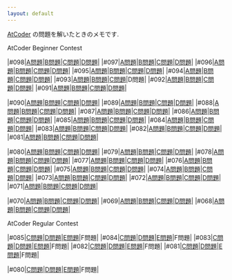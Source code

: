 ```yaml
---
layout: default
---
```

[AtCoder](https://atcoder.jp/) の問題を解いたときのメモです.

AtCoder Beginner Contest

|#098|[A問題](atc/abc/098/a.html)|[B問題](atc/abc/098/b.html)|[C問題](atc/arc/098/c.html)|[D問題](atc/arc/098/d.html)|
|#097|[A問題](atc/abc/097/a.html)|[B問題](atc/abc/097/b.html)|[C問題](atc/arc/097/c.html)|[D問題](atc/arc/097/d.html)|
|#096|[A問題](atc/abc/096/a.html)|[B問題](atc/abc/096/b.html)|[C問題](atc/abc/096/c.html)|[D問題](atc/abc/096/d.html)|
|#095|[A問題](atc/abc/095/a.html)|[B問題](atc/abc/095/b.html)|[C問題](atc/arc/096/c.html)|[D問題](atc/arc/096/d.html)|
|#094|[A問題](atc/abc/094/a.html)|[B問題](atc/abc/094/b.html)|[C問題](atc/arc/095/c.html)|[D問題](atc/arc/095/d.html)|
|#093|[A問題](atc/abc/093/a.html)|[B問題](atc/abc/093/b.html)|[C問題](atc/arc/094/c.html)|D問題|
|#092|[A問題](atc/abc/092/a.html)|[B問題](atc/abc/092/b.html)|[C問題](atc/arc/093/c.html)|[D問題](atc/arc/093/d.html)|
|#091|[A問題](atc/abc/091/a.html)|[B問題](atc/abc/091/b.html)|[C問題](atc/arc/092/c.html)|[D問題](atc/arc/092/d.html)|

|#090|[A問題](atc/abc/090/a.html)|[B問題](atc/abc/090/b.html)|[C問題](atc/arc/091/c.html)|[D問題](atc/arc/091/d.html)|
|#089|[A問題](atc/abc/089/a.html)|[B問題](atc/abc/089/b.html)|[C問題](atc/abc/089/c.html)|[D問題](atc/abc/089/d.html)|
|#088|[A問題](atc/abc/088/a.html)|[B問題](atc/abc/088/b.html)|[C問題](atc/abc/088/c.html)|[D問題](atc/abc/088/d.html)|
|#087|[A問題](atc/abc/087/a.html)|[B問題](atc/abc/087/b.html)|[C問題](atc/arc/090/c.html)|[D問題](atc/arc/090/d.html)|
|#086|[A問題](atc/abc/086/a.html)|[B問題](atc/abc/086/b.html)|[C問題](atc/arc/089/c.html)|[D問題](atc/arc/089/d.html)|
|#085|[A問題](atc/abc/085/a.html)|[B問題](atc/abc/085/b.html)|[C問題](atc/abc/085/c.html)|[D問題](atc/abc/085/d.html)|
|#084|[A問題](atc/abc/084/a.html)|[B問題](atc/abc/084/b.html)|[C問題](atc/abc/084/c.html)|[D問題](atc/abc/084/d.html)|
|#083|[A問題](atc/abc/083/a.html)|[B問題](atc/abc/083/b.html)|[C問題](atc/arc/088/c.html)|[D問題](atc/arc/088/d.html)|
|#082|[A問題](atc/abc/082/a.html)|[B問題](atc/abc/082/b.html)|[C問題](atc/arc/087/c.html)|[D問題](atc/arc/087/d.html)|
|#081|[A問題](atc/abc/081/a.html)|[B問題](atc/abc/081/b.html)|[C問題](atc/arc/086/c.html)|[D問題](atc/arc/086/d.html)|

|#080|[A問題](atc/abc/080/a.html)|[B問題](atc/abc/080/b.html)|[C問題](atc/abc/080/c.html)|[D問題](atc/abc/080/d.html)|
|#079|[A問題](atc/abc/079/a.html)|[B問題](atc/abc/079/b.html)|[C問題](atc/abc/079/c.html)|[D問題](atc/abc/079/d.html)|
|#078|[A問題](atc/abc/078/a.html)|[B問題](atc/abc/078/b.html)|[C問題](atc/arc/085/c.html)|[D問題](atc/arc/085/d.html)|
|#077|[A問題](atc/abc/077/a.html)|[B問題](atc/abc/077/b.html)|[C問題](atc/arc/084/c.html)|[D問題](atc/arc/084/d.html)|
|#076|[A問題](atc/abc/076/a.html)|[B問題](atc/abc/076/b.html)|[C問題](atc/abc/076/c.html)|[D問題](atc/abc/076/d.html)|
|#075|[A問題](atc/abc/075/a.html)|[B問題](atc/abc/075/b.html)|[C問題](atc/abc/075/c.html)|[D問題](atc/abc/075/d.html)|
|#074|[A問題](atc/abc/074/a.html)|[B問題](atc/abc/074/b.html)|[C問題](atc/arc/083/c.html)|[D問題](atc/arc/083/d.html)|
|#073|[A問題](atc/abc/073/a.html)|[B問題](atc/abc/073/b.html)|[C問題](atc/abc/073/c.html)|[D問題](atc/abc/073/d.html)|
|#072|[A問題](atc/abc/072/a.html)|[B問題](atc/abc/072/b.html)|[C問題](atc/arc/082/c.html)|[D問題](atc/arc/082/d.html)|
|#071|[A問題](atc/abc/071/a.html)|[B問題](atc/abc/071/b.html)|[C問題](atc/arc/081/c.html)|[D問題](atc/arc/081/d.html)|

|#070|[A問題](atc/abc/070/a.html)|[B問題](atc/abc/070/b.html)|[C問題](atc/abc/070/c.html)|[D問題](atc/abc/070/d.html)|
|#069|[A問題](atc/abc/069/a.html)|[B問題](atc/abc/069/b.html)|[C問題](atc/arc/080/c.html)|[D問題](atc/arc/080/d.html)|
|#068|[A問題](atc/abc/068/a.html)|[B問題](atc/abc/068/b.html)|[C問題](atc/arc/079/c.html)|[D問題](atc/arc/079/d.html)|

AtCoder Regular Contest

|#085|[C問題](atc/arc/085/c.html)|[D問題](atc/arc/085/d.html)|[E問題](atc/arc/085/e.html)|F問題|
|#084|[C問題](atc/arc/084/c.html)|[D問題](atc/arc/084/d.html)|[E問題](atc/arc/084/e.html)|F問題|
|#083|[C問題](atc/arc/083/c.html)|[D問題](atc/arc/083/d.html)|[E問題](atc/arc/083/e.html)|F問題|
|#082|[C問題](atc/arc/082/c.html)|[D問題](atc/arc/082/d.html)|[E問題](atc/arc/082/e.html)|F問題|
|#081|[C問題](atc/arc/081/c.html)|[D問題](atc/arc/081/d.html)|[E問題](atc/arc/081/e.html)|F問題|

|#080|[C問題](atc/arc/080/c.html)|[D問題](atc/arc/080/d.html)|[E問題](atc/arc/080/e.html)|F問題|
